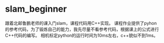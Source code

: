 # slam_beginner
跟着北邮鲁鹏老师的课入门slam，课程代码用C++实现。
课程作业提供了pyhon的参考代码，为了锻炼自己的能力，我先尽量不看参考代码，根据课上的公式进行C++代码的编写。
相机标定python的运行时间为10ms左右，c++貌似不到1ms。
